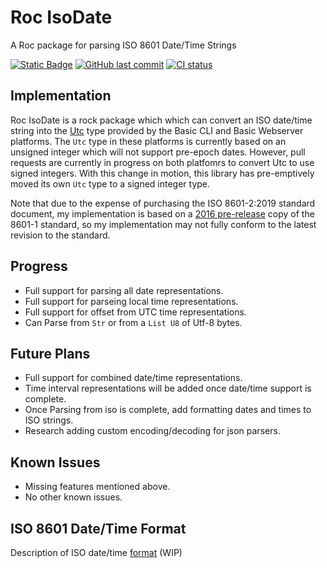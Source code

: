 # Roc IsoDate
A Roc package for parsing ISO 8601 Date/Time Strings 

[![Static Badge][roc_badge]][roc_link]
[![GitHub last commit][last_commit_badge]][last_commit_link]
[![CI status][ci_status_badge]][ci_status_link]

## Implementation
Roc IsoDate is a rock package which which can convert an ISO date/time string into the [Utc][utc_roc] type provided by the Basic CLI and Basic Webserver platforms. The `Utc` type in these platforms is currently based on an unsigned integer which will not support pre-epoch dates. However, pull requests are currently in progress on both platfomrs to convert Utc to use signed integers. With this change in motion, this library has pre-emptively moved its own `Utc` type to a signed integer type.

Note that due to the expense of purchasing the ISO 8601-2:2019 standard document, my implementation is based on a [2016 pre-release][iso_8601_doc] copy of the 8601-1 standard, so my implementation may not fully conform to the latest revision to the standard.

## Progress
- Full support for parsing all date representations.
- Full support for parseing local time representations.
- Full support for offset from UTC time representations.
- Can Parse from `Str` or from a `List U8` of Utf-8 bytes.

## Future Plans
- Full support for combined date/time representations.
- Time interval representations will be added once date/time support is complete.
- Once Parsing from iso is complete, add formatting dates and times to ISO strings.
- Research adding custom encoding/decoding for json parsers.

## Known Issues
- Missing features mentioned above.
- No other known issues.

## ISO 8601 Date/Time Format
Description of ISO date/time [format][iso_8601_md] (WIP)


[roc_badge]: https://img.shields.io/badge/Roc%20Lang-6B3ADC
[roc_link]: https://github.com/roc-lang/roc

[ci_status_badge]: https://img.shields.io/github/actions/workflow/status/imclerran/roc-isodate/ci.yml
[ci_status_link]: https://github.com/imclerran/Roc-IsoDate/actions/workflows/ci.yml
[last_commit_badge]: https://img.shields.io/github/last-commit/imclerran/roc-isodate
[last_commit_link]: https://github.com/imclerran/Roc-IsoDate/commits/main/

[iso_8601_doc]: https://www.loc.gov/standards/datetime/iso-tc154-wg5_n0038_iso_wd_8601-1_2016-02-16.pdf
[utc_roc]: https://github.com/roc-lang/basic-cli/blob/main/platform/Utc.roc
[iso_8601_md]: ISO_8601.md
